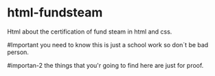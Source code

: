 # html-fundsteam
Html about the certification of fund steam in html and css.

#Important
you need to know this is just a school work so don´t be bad person.

#importan-2
the things that you'r going to find here are just for proof.
